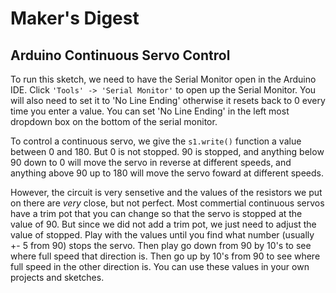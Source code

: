 # Maker's Digest
## Arduino Continuous Servo Control

To run this sketch, we need to have the Serial Monitor open in the Arduino IDE. Click `'Tools' -> 'Serial Monitor'` to open
up the Serial Monitor. You will also need to set it to 'No Line Ending' otherwise it resets back to 0 every time you enter
a value. You can set 'No Line Ending' in the left most dropdown box on the bottom of the serial monitor.

To control a continuous servo, we give the `s1.write()` function a value between 0 and 180. But 0 is not stopped. 90 is stopped,
and anything below 90 down to 0 will move the servo in reverse at different speeds, and anything above 90 up to 180 will
move the servo foward at different speeds.

However, the circuit is very sensetive and the values of the resistors we put on there are *very* close, but not perfect. Most
commertial continuous servos have a trim pot that you can change so that the servo is stopped at the value of 90. But since
we did not add a trim pot, we just need to adjust the value of stopped. Play with the values until you find what number
(usually +- 5 from 90) stops the servo. Then play go down from 90 by 10's to see where full speed that direction is. Then go 
up by 10's from 90 to see where full speed in the other direction is. You can use these values in your own projects and sketches.
